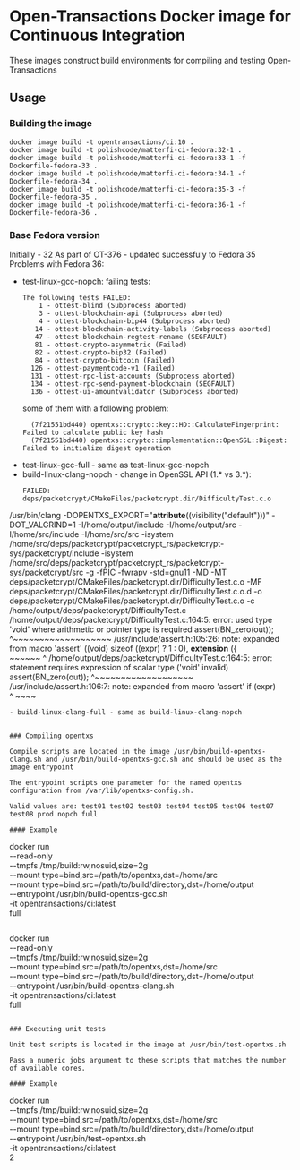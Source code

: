 # Open-Transactions Docker image for Continuous Integration

These images construct build environments for compiling and testing Open-Transactions

## Usage

### Building the image

```
docker image build -t opentransactions/ci:10 .
docker image build -t polishcode/matterfi-ci-fedora:32-1 .
docker image build -t polishcode/matterfi-ci-fedora:33-1 -f Dockerfile-fedora-33 .
docker image build -t polishcode/matterfi-ci-fedora:34-1 -f Dockerfile-fedora-34 .
docker image build -t polishcode/matterfi-ci-fedora:35-3 -f Dockerfile-fedora-35 .
docker image build -t polishcode/matterfi-ci-fedora:36-1 -f Dockerfile-fedora-36 .
```

### Base Fedora version

Initially - 32
As part of OT-376 - updated successfuly to Fedora 35
Problems with Fedora 36:
- test-linux-gcc-nopch: failing tests:
  ```
  The following tests FAILED:
	  1 - ottest-blind (Subprocess aborted)
	  3 - ottest-blockchain-api (Subprocess aborted)
	  4 - ottest-blockchain-bip44 (Subprocess aborted)
	 14 - ottest-blockchain-activity-labels (Subprocess aborted)
	 47 - ottest-blockchain-regtest-rename (SEGFAULT)
	 81 - ottest-crypto-asymmetric (Failed)
	 82 - ottest-crypto-bip32 (Failed)
	 84 - ottest-crypto-bitcoin (Failed)
	126 - ottest-paymentcode-v1 (Failed)
	131 - ottest-rpc-list-accounts (Subprocess aborted)
	134 - ottest-rpc-send-payment-blockchain (SEGFAULT)
	136 - ottest-ui-amountvalidator (Subprocess aborted)
  ```
  some of them with a following problem:
  ```
    (7f21551bd440) opentxs::crypto::key::HD::CalculateFingerprint: Failed to calculate public key hash
    (7f21551bd440) opentxs::crypto::implementation::OpenSSL::Digest: Failed to initialize digest operation
  ```
- test-linux-gcc-full - same as test-linux-gcc-nopch
- build-linux-clang-nopch - change in OpenSSL API (1.* vs 3.*):
  ```
  FAILED: deps/packetcrypt/CMakeFiles/packetcrypt.dir/DifficultyTest.c.o 
/usr/bin/clang -DOPENTXS_EXPORT="__attribute__((visibility(\"default\")))" -DOT_VALGRIND=1 -I/home/output/include -I/home/output/src -I/home/src/include -I/home/src/src -isystem /home/src/deps/packetcrypt/packetcrypt_rs/packetcrypt-sys/packetcrypt/include -isystem /home/src/deps/packetcrypt/packetcrypt_rs/packetcrypt-sys/packetcrypt/src -g -fPIC -fwrapv -std=gnu11 -MD -MT deps/packetcrypt/CMakeFiles/packetcrypt.dir/DifficultyTest.c.o -MF deps/packetcrypt/CMakeFiles/packetcrypt.dir/DifficultyTest.c.o.d -o deps/packetcrypt/CMakeFiles/packetcrypt.dir/DifficultyTest.c.o -c /home/output/deps/packetcrypt/DifficultyTest.c
/home/output/deps/packetcrypt/DifficultyTest.c:164:5: error: used type 'void' where arithmetic or pointer type is required
    assert(BN_zero(out));
    ^~~~~~~~~~~~~~~~~~~~
/usr/include/assert.h:105:26: note: expanded from macro 'assert'
  ((void) sizeof ((expr) ? 1 : 0), __extension__ ({                     \
                  ~~~~~~ ^
/home/output/deps/packetcrypt/DifficultyTest.c:164:5: error: statement requires expression of scalar type ('void' invalid)
    assert(BN_zero(out));
    ^~~~~~~~~~~~~~~~~~~~
/usr/include/assert.h:106:7: note: expanded from macro 'assert'
      if (expr)                                                         \
      ^   ~~~~
  ```
- build-linux-clang-full - same as build-linux-clang-nopch


### Compiling opentxs

Compile scripts are located in the image /usr/bin/build-opentxs-clang.sh and /usr/bin/build-opentxs-gcc.sh and should be used as the image entrypoint

The entrypoint scripts one parameter for the named opentxs configuration from /var/lib/opentxs-config.sh.

Valid values are: test01 test02 test03 test04 test05 test06 test07 test08 prod nopch full

#### Example

```
docker run \
    --read-only \
    --tmpfs /tmp/build:rw,nosuid,size=2g \
    --mount type=bind,src=/path/to/opentxs,dst=/home/src \
    --mount type=bind,src=/path/to/build/directory,dst=/home/output \
    --entrypoint /usr/bin/build-opentxs-gcc.sh \
    -it opentransactions/ci:latest \
    full
```

```
docker run \
    --read-only \
    --tmpfs /tmp/build:rw,nosuid,size=2g \
    --mount type=bind,src=/path/to/opentxs,dst=/home/src \
    --mount type=bind,src=/path/to/build/directory,dst=/home/output \
    --entrypoint /usr/bin/build-opentxs-clang.sh \
    -it opentransactions/ci:latest \
    full
```

### Executing unit tests

Unit test scripts is located in the image at /usr/bin/test-opentxs.sh

Pass a numeric jobs argument to these scripts that matches the number of available cores.

#### Example

```
docker run \
    --tmpfs /tmp/build:rw,nosuid,size=2g \
    --mount type=bind,src=/path/to/opentxs,dst=/home/src \
    --mount type=bind,src=/path/to/build/directory,dst=/home/output \
    --entrypoint /usr/bin/test-opentxs.sh \
    -it opentransactions/ci:latest \
    2
```
